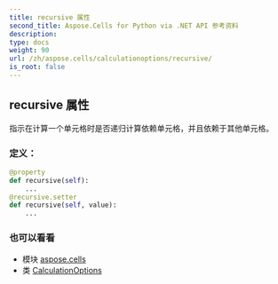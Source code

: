 ```yaml
---
title: recursive 属性
second_title: Aspose.Cells for Python via .NET API 参考资料
description:
type: docs
weight: 90
url: /zh/aspose.cells/calculationoptions/recursive/
is_root: false
---
```

## recursive 属性

指示在计算一个单元格时是否递归计算依赖单元格，并且依赖于其他单元格。
### 定义：
```python
@property
def recursive(self):
    ...
@recursive.setter
def recursive(self, value):
    ...
```

### 也可以看看
* 模块 [aspose.cells](../../)
* 类 [CalculationOptions](/cells/python-net/zh/aspose.cells/calculationoptions)
